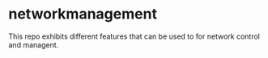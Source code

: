 # networkmanagement
This repo exhibits different features that can be used to for network control and managent.

